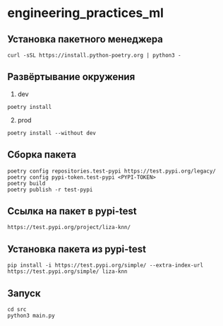 # engineering_practices_ml

## Установка пакетного менеджера

```shell
curl -sSL https://install.python-poetry.org | python3 -
```

## Развёртывание окружения
1) dev

```shell
poetry install
```
2) prod

```shell
poetry install --without dev
```

## Сборка пакета

```shell
poetry config repositories.test-pypi https://test.pypi.org/legacy/
poetry config pypi-token.test-pypi <PYPI-TOKEN>
poetry build
poetry publish -r test-pypi
```

## Ссылка на пакет в pypi-test

```
https://test.pypi.org/project/liza-knn/
```

## Установка пакета из pypi-test

```shell
pip install -i https://test.pypi.org/simple/ --extra-index-url https://test.pypi.org/simple/ liza-knn
```

## Запуск
```shell
cd src
python3 main.py
```
